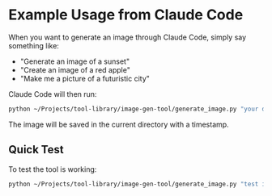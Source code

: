 # Example Usage from Claude Code

When you want to generate an image through Claude Code, simply say something like:

- "Generate an image of a sunset"
- "Create an image of a red apple"
- "Make me a picture of a futuristic city"

Claude Code will then run:
```bash
python ~/Projects/tool-library/image-gen-tool/generate_image.py "your description"
```

The image will be saved in the current directory with a timestamp.

## Quick Test

To test the tool is working:
```bash
python ~/Projects/tool-library/image-gen-tool/generate_image.py "test image: simple geometric shapes"
```